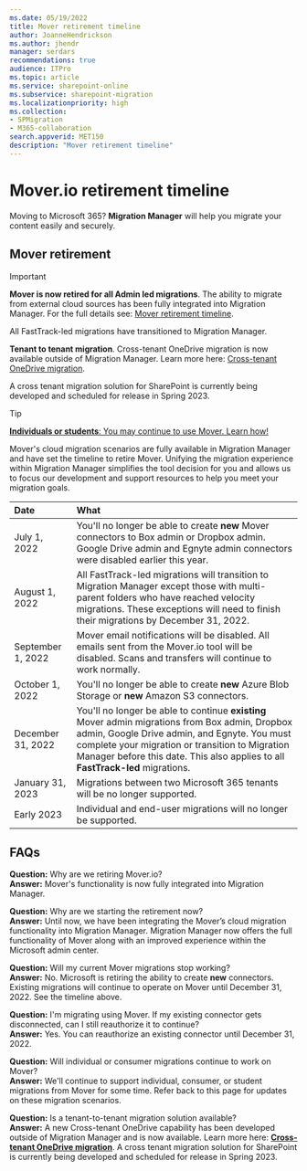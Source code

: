 ```yaml
---
ms.date: 05/19/2022
title: Mover retirement timeline
author: JoanneHendrickson
ms.author: jhendr
manager: serdars
recommendations: true
audience: ITPro
ms.topic: article
ms.service: sharepoint-online
ms.subservice: sharepoint-migration
ms.localizationpriority: high
ms.collection:
- SPMigration
- M365-collaboration
search.appverid: MET150
description: "Mover retirement timeline"
---
```

# Mover.io retirement timeline

Moving to Microsoft 365? **Migration Manager** will help you migrate your content easily and securely.

## Mover retirement

>[!Important]
>**Mover is now retired for all Admin led migrations**. The ability to migrate from external cloud sources has been fully integrated into Migration Manager. For the full details see: [Mover retirement timeline](mover-retirement-timeline.md).
>
>All FastTrack-led migrations have transitioned to Migration Manager.
>
>**Tenant to tenant migration**. Cross-tenant OneDrive migration is now available outside of Migration Manager. Learn more here: [Cross-tenant OneDrive migration](/microsoft-365/enterprise/cross-tenant-onedrive-migration).  
>
>A cross tenant migration solution for SharePoint is currently being developed and scheduled for release in Spring 2023.


>[!Tip]
>[**Individuals or students**: You may continue to use Mover. Learn how!](https://support.microsoft.com/en-us/office/move-your-school-files-when-you-graduate-7dbda93c-71e6-483f-8914-ad445554cd31)


Mover's cloud migration scenarios are fully available in Migration Manager and have set the timeline to retire Mover. Unifying the migration experience within Migration Manager simplifies the tool decision for you and allows us to focus our development and support resources to help you meet your migration goals.

|Date|What|
|:-----|:-----|
|July 1, 2022|You'll no longer be able to create **new** Mover connectors to Box admin or Dropbox admin. Google Drive admin and Egnyte admin connectors were disabled earlier this year.|
|August 1, 2022|All FastTrack-led migrations will transition to Migration Manager except those with multi-parent folders who have reached velocity migrations. These exceptions will need to finish their migrations by December 31, 2022.|
|September 1, 2022|Mover email notifications will be disabled. All emails sent from the Mover.io tool will be disabled. Scans and transfers will continue to work normally.|
|October 1, 2022|You'll no longer be able to create **new** Azure Blob Storage or **new** Amazon S3 connectors.| 
|December 31, 2022|You'll no longer be able to continue **existing** Mover admin migrations from Box admin, Dropbox admin, Google Drive admin, and Egnyte. You must complete your migration or transition to Migration Manager before this date.  This also applies to all **FastTrack-led** migrations.|
|January 31, 2023|Migrations between two Microsoft 365 tenants will be no longer supported.|
|Early 2023|Individual and end-user migrations will no longer be supported.|


## FAQs

**Question:**  Why are we retiring Mover.io?</br>
**Answer:**    Mover's functionality is now fully integrated into Migration Manager.

**Question:** Why are we starting the retirement now?</br>
**Answer:**   Until now, we have been integrating the Mover’s cloud migration functionality into Migration Manager. Migration Manager now offers the full functionality of Mover along with an improved experience within the Microsoft admin center. 

**Question:**  Will my current Mover migrations stop working?</br>
**Answer:**    No. Microsoft is retiring the ability to create **new** connectors. Existing migrations will continue to operate on Mover until December 31, 2022.  See the timeline above. 

**Question:**  I'm migrating using Mover. If my existing connector gets disconnected, can I still reauthorize it to continue?</br>
**Answer:**    Yes. You can reauthorize an existing connector until December 31, 2022.

**Question:** Will individual or consumer migrations continue to work on Mover?</br>
**Answer:**   We'll continue to support individual, consumer, or student migrations from Mover for some time. Refer back to this page for updates on these migration scenarios. 

**Question:** Is a tenant-to-tenant migration solution available?</br>
**Answer:**  A new Cross-tenant OneDrive capability has been developed outside of Migration Manager and is now available. Learn more here: [**Cross-tenant OneDrive migration**](/microsoft-365/enterprise/cross-tenant-onedrive-migration).  A cross tenant migration solution for SharePoint is currently being developed and scheduled for release in Spring 2023.

